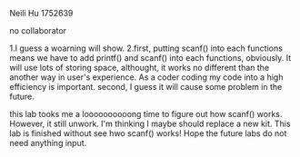Neili Hu 1752639

no collaborator

1.I guess a woarning will show.
2.first, putting scanf() into each functions means we have to add printf() and scanf() 
into each functions, obviously. It will use lots of storing space, althought, it works
no different than the another way in user's experience. As a coder coding my code into 
a high efficiency is important.
second, I guess it will cause some problem in the future.

this lab tooks me a loooooooooong time to figure out how scanf() works. However, it still 
unwork. I'm thinking I maybe should replace a new kit. This lab is finished without see
hwo scanf() works! Hope the future labs do not need anything input.